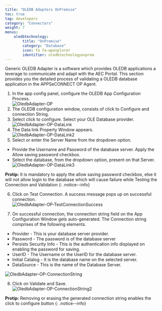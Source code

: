 ```yaml
---
title: "OLEDB Adapters OnPremise"
toc: true
tag: developers
category: "Connectors"
weight: 7
menus: 
    oledbtechnology:
        title: "OnPremise"
        category: "Database"
        icon: fa fa-wpexplorer
        identifier: oledbtechnologyonprem
---
```


Generic OLEDB Adapter is a software which provides OLEDB applications a leverage to communicate and adapt with the AEC Portal. This section provides you the detailed process of validating a OLEDB database application in the APPSeCONNECT OP Agent.

1. In the app config panel, configure the OLEDB App Configuration Process.  
![OledbAdapter-OP](/staticfiles/connectors/media/technology-connector/OledbAdapter-OP.png)
2. The OLEDB configuration window, consists of click to Configure and connection String.  
3. Select click to configure. Select your OLE Database provider.  
![OledbAdapter-OP-DataLink](/staticfiles/connectors/media/technology-connector/OledbAdapter-OP-DataLink.png)
4. The Data link Property Window appears.  
![OledbAdapter-OP-DataLink2](/staticfiles/connectors/media/technology-connector/OledbAdapter-OP-DataLink2.png)
5. Select or enter the Server Name from the dropdown option. 
* Provide the Username and Password of the database server. Apply the Allow saving password checkbox. 
* Select the database, from the dropdown option, present on that Server.  
![OledbAdapter-OP-DataLink3](/staticfiles/connectors/media/technology-connector/OledbAdapter-OP-DataLink3.png)

**Protip:** It is mandatory to apply the allow saving password checkbox, else it will not allow login to the database which will cause failure while 
Testing the Connection and Validation 
{: .notice--info}

6. Click on Test Connection. A success message pops up on successful connection.  
![OledbAdapter-OP-TestConnectionSuccess](/staticfiles/connectors/media/technology-connector/OledbAdapter-OP-TestConnectionSuccess.png)

7. On successful connection, the connection string field on the App Configuration Window gets auto-generated.
The Connection string comprises of the following elements.

* Provider - This is your database server provider.
* Password - The password is of the database server
* Persists Security Info - This is the authentication info displayed on enabling the password for saving.
* UserID - The Username or the UserID for the database server.
* Initial Catalog - It is the database name on the selected server.	
* DataSource - This is the name of the Database Server.

![OledbAdapter-OP-ConnectionString](/staticfiles/connectors/media/technology-connector/OledbAdapter-OP-ConnectionString.png)

8. Click on Validate and Save.  
![OledbAdapter-OP-ConnectionString2](/staticfiles/connectors/media/technology-connector/OledbAdapter-OP-ConnectionString2.png)

**Protip:** Removing or erasing the generated connection string enables the click to configure button 
{: .notice--info}

